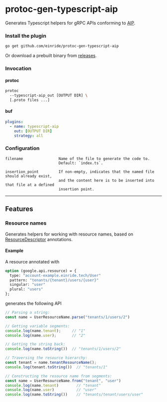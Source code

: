 # protoc-gen-typescript-aip

Generates Typescript helpers for gRPC APIs conforming to [AIP][aip].

### Install the plugin

```bash
go get github.com/einride/protoc-gen-typescript-aip
```

Or download a prebuilt binary from [releases][releases].

### Invocation

#### protoc
```bash
protoc 
  --typescript-aip_out [OUTPUT DIR] \
  [.proto files ...]
```

#### buf
```yaml
plugins:
  - name: typescript-aip
    out: [OUTPUT DIR]
    strategy: all
```

### Configuration

```
filename                Name of the file to generate the code to.
                        Default: `index.ts`.

insertion_point         If non-empty, indicates that the named file should already exist,
                        and the content here is to be inserted into that file at a defined 
                        insertion point. 
```

---

## Features

### Resource names

Generates helpers for working with resource names, based on [ResourceDescriptor][resource-descriptor] annotations.


#### Example

A resource annotated with
```proto
option (google.api.resource) = {
  type: "account-example.einride.tech/User"
  pattern: "tenants/{tenant}/users/{user}"
  singular: "user"
  plural: "users"
};
```

generates the following API
```ts
// Parsing a string:
const name = UserResourceName.parse("tenants/1/users/2")

// Getting variable segments:
console.log(name.tenant);     // "1"
console.log(name.user);       // "2"

// Getting the string back:
console.log(name.toString())  // "tenants/1/users/2"

// Traversing the resource hierarchy:
const tenant = name.tenantResourceName();
console.log(tenant.toString())  // "tenants/1"

// Constructing the resource name from segments:
const name = UserResourceName.from("tenant", "user")
console.log(name.tenant)        // "tenant"
console.log(name.user)          // "user"
console.log(name.toString())    // "tenants/tenant/users/user"
```

[aip]: https://aip.dev
[releases]: https://github.com/einride/protoc-gen-typescript-aip/releases
[resource-descriptor]: https://github.com/googleapis/googleapis/blob/master/google/api/resource.proto
